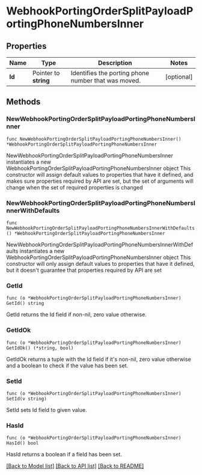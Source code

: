 # WebhookPortingOrderSplitPayloadPortingPhoneNumbersInner

## Properties

Name | Type | Description | Notes
------------ | ------------- | ------------- | -------------
**Id** | Pointer to **string** | Identifies the porting phone number that was moved. | [optional] 

## Methods

### NewWebhookPortingOrderSplitPayloadPortingPhoneNumbersInner

`func NewWebhookPortingOrderSplitPayloadPortingPhoneNumbersInner() *WebhookPortingOrderSplitPayloadPortingPhoneNumbersInner`

NewWebhookPortingOrderSplitPayloadPortingPhoneNumbersInner instantiates a new WebhookPortingOrderSplitPayloadPortingPhoneNumbersInner object
This constructor will assign default values to properties that have it defined,
and makes sure properties required by API are set, but the set of arguments
will change when the set of required properties is changed

### NewWebhookPortingOrderSplitPayloadPortingPhoneNumbersInnerWithDefaults

`func NewWebhookPortingOrderSplitPayloadPortingPhoneNumbersInnerWithDefaults() *WebhookPortingOrderSplitPayloadPortingPhoneNumbersInner`

NewWebhookPortingOrderSplitPayloadPortingPhoneNumbersInnerWithDefaults instantiates a new WebhookPortingOrderSplitPayloadPortingPhoneNumbersInner object
This constructor will only assign default values to properties that have it defined,
but it doesn't guarantee that properties required by API are set

### GetId

`func (o *WebhookPortingOrderSplitPayloadPortingPhoneNumbersInner) GetId() string`

GetId returns the Id field if non-nil, zero value otherwise.

### GetIdOk

`func (o *WebhookPortingOrderSplitPayloadPortingPhoneNumbersInner) GetIdOk() (*string, bool)`

GetIdOk returns a tuple with the Id field if it's non-nil, zero value otherwise
and a boolean to check if the value has been set.

### SetId

`func (o *WebhookPortingOrderSplitPayloadPortingPhoneNumbersInner) SetId(v string)`

SetId sets Id field to given value.

### HasId

`func (o *WebhookPortingOrderSplitPayloadPortingPhoneNumbersInner) HasId() bool`

HasId returns a boolean if a field has been set.


[[Back to Model list]](../README.md#documentation-for-models) [[Back to API list]](../README.md#documentation-for-api-endpoints) [[Back to README]](../README.md)


